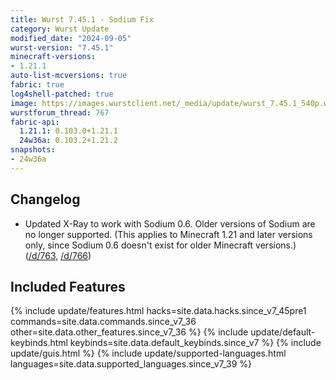```yaml
---
title: Wurst 7.45.1 - Sodium Fix
category: Wurst Update
modified_date: "2024-09-05"
wurst-version: "7.45.1"
minecraft-versions:
- 1.21.1
auto-list-mcversions: true
fabric: true
log4shell-patched: true
image: https://images.wurstclient.net/_media/update/wurst_7.45.1_540p.webp
wurstforum_thread: 767
fabric-api:
  1.21.1: 0.103.0+1.21.1
  24w36a: 0.103.2+1.21.2
snapshots:
- 24w36a
---
```

## Changelog

- Updated X-Ray to work with Sodium 0.6. Older versions of Sodium are no longer supported. (This applies to Minecraft 1.21 and later versions only, since Sodium 0.6 doesn't exist for older Minecraft versions.) ([/d/763](https://wurstforum.net/d/763), [/d/766](https://wurstforum.net/d/766))

## Included Features

{% include update/features.html hacks=site.data.hacks.since_v7_45pre1 commands=site.data.commands.since_v7_36 other=site.data.other_features.since_v7_36 %}
{% include update/default-keybinds.html keybinds=site.data.default_keybinds.since_v7 %}
{% include update/guis.html %}
{% include update/supported-languages.html languages=site.data.supported_languages.since_v7_39 %}
